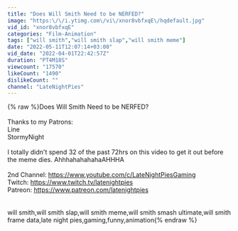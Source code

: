 ```yaml
---
title: "Does Will Smith Need to be NERFED?"
image: "https:\/\/i.ytimg.com\/vi\/xnor8vbfxqE\/hqdefault.jpg"
vid_id: "xnor8vbfxqE"
categories: "Film-Animation"
tags: ["will smith","will smith slap","will smith meme"]
date: "2022-05-11T12:07:14+03:00"
vid_date: "2022-04-01T22:42:57Z"
duration: "PT4M18S"
viewcount: "17570"
likeCount: "1490"
dislikeCount: ""
channel: "LateNightPies"
---
```

{% raw %}Does Will Smith Need to be NERFED?<br /><br />Thanks to my Patrons:<br />Line<br />StormyNight<br /><br />I totally didn't spend 32 of the past 72hrs on this video to get it out before the meme dies. AhhhahahahahaAHHHA<br /><br />2nd Channel: <a rel="nofollow" target="blank" href="https://www.youtube.com/c/LateNightPiesGaming">https://www.youtube.com/c/LateNightPiesGaming</a><br />Twitch: <a rel="nofollow" target="blank" href="https://www.twitch.tv/latenightpies">https://www.twitch.tv/latenightpies</a><br />Patreon: <a rel="nofollow" target="blank" href="https://www.patreon.com/latenightpies">https://www.patreon.com/latenightpies</a><br /><br /><br />will smith,will smith slap,will smith meme,will smith smash ultimate,will smith frame data,late night pies,gaming,funny,animation{% endraw %}
